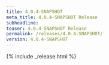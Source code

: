```yaml
---
title: 4.0.4-SNAPSHOT
meta_title: 4.0.4-SNAPSHOT Release
subheadline: 
teaser: 4.0.4-SNAPSHOT Release
permalink: /releases/4.0.4-SNAPSHOT/
version: 4.0.4-SNAPSHOT
---
```


{% include _release.html %}
